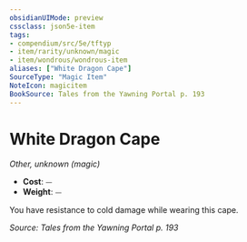 ```yaml
---
obsidianUIMode: preview
cssclass: json5e-item
tags:
- compendium/src/5e/tftyp
- item/rarity/unknown/magic
- item/wondrous/wondrous-item
aliases: ["White Dragon Cape"]
SourceType: "Magic Item"
NoteIcon: magicitem
BookSource: Tales from the Yawning Portal p. 193
---
```

# White Dragon Cape
*Other, unknown (magic)*  

- **Cost**: ⏤
- **Weight**: ⏤

You have resistance to cold damage while wearing this cape.

*Source: Tales from the Yawning Portal p. 193*